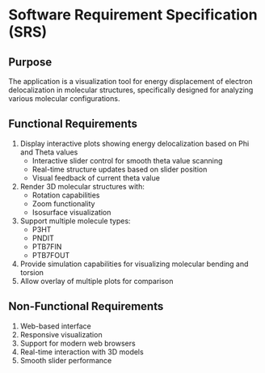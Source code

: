 # Software Requirement Specification (SRS)

## Purpose
The application is a visualization tool for energy displacement of electron delocalization in molecular structures, specifically designed for analyzing various molecular configurations.

## Functional Requirements
1. Display interactive plots showing energy delocalization based on Phi and Theta values
   - Interactive slider control for smooth theta value scanning
   - Real-time structure updates based on slider position
   - Visual feedback of current theta value
2. Render 3D molecular structures with:
   - Rotation capabilities
   - Zoom functionality
   - Isosurface visualization
3. Support multiple molecule types:
   - P3HT
   - PNDIT
   - PTB7FIN
   - PTB7FOUT
4. Provide simulation capabilities for visualizing molecular bending and torsion
5. Allow overlay of multiple plots for comparison

## Non-Functional Requirements
1. Web-based interface
2. Responsive visualization
3. Support for modern web browsers
4. Real-time interaction with 3D models
5. Smooth slider performance